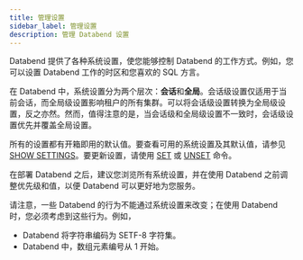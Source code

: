 ```yaml
---
title: 管理设置
sidebar_label: 管理设置
description: 管理 Databend 设置
---
```


Databend 提供了各种系统设置，使您能够控制 Databend 的工作方式。例如，您可以设置 Databend 工作的时区和您喜欢的 SQL 方言。

在 Databend 中，系统设置分为两个层次：**会话**和**全局**。会话级设置仅适用于当前会话，而全局级设置影响租户的所有集群。可以将会话级设置转换为全局级设置，反之亦然。然而，值得注意的是，当会话级和全局级设置不一致时，会话级设置优先并覆盖全局设置。

所有的设置都有开箱即用的默认值。要查看可用的系统设置及其默认值，请参见 [SHOW SETTINGS](../10-sql-commands/50-administration-cmds/show-settings.md)。要更新设置，请使用 [SET](../10-sql-commands/50-administration-cmds/set-global.md) 或 [UNSET](../10-sql-commands/50-administration-cmds/unset.md) 命令。

在部署 Databend 之后，建议您浏览所有系统设置，并在使用 Databend 之前调整优先级和值，以便 Databend 可以更好地为您服务。

请注意，一些 Databend 的行为不能通过系统设置来改变；在使用 Databend 时，您必须考虑到这些行为。例如，

- Databend 将字符串编码为 SETF-8 字符集。
- Databend 中，数组元素编号从 1 开始。

